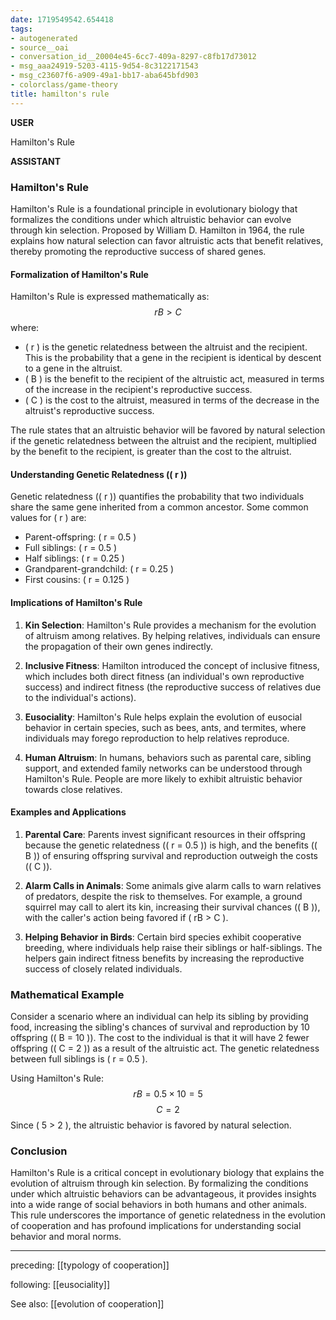 ```yaml
---
date: 1719549542.654418
tags:
- autogenerated
- source__oai
- conversation_id__20004e45-6cc7-409a-8297-c8fb17d73012
- msg_aaa24919-5203-4115-9d54-8c3122171543
- msg_c23607f6-a909-49a1-bb17-aba645bfd903
- colorclass/game-theory
title: hamilton's rule
---
```


**USER**

Hamilton's Rule


**ASSISTANT**

### Hamilton's Rule

Hamilton's Rule is a foundational principle in evolutionary biology that formalizes the conditions under which altruistic behavior can evolve through kin selection. Proposed by William D. Hamilton in 1964, the rule explains how natural selection can favor altruistic acts that benefit relatives, thereby promoting the reproductive success of shared genes.

#### Formalization of Hamilton's Rule

Hamilton's Rule is expressed mathematically as:
$$
rB > C
$$
where:
- \( r \) is the genetic relatedness between the altruist and the recipient. This is the probability that a gene in the recipient is identical by descent to a gene in the altruist.
- \( B \) is the benefit to the recipient of the altruistic act, measured in terms of the increase in the recipient's reproductive success.
- \( C \) is the cost to the altruist, measured in terms of the decrease in the altruist's reproductive success.

The rule states that an altruistic behavior will be favored by natural selection if the genetic relatedness between the altruist and the recipient, multiplied by the benefit to the recipient, is greater than the cost to the altruist.

#### Understanding Genetic Relatedness (\( r \))

Genetic relatedness (\( r \)) quantifies the probability that two individuals share the same gene inherited from a common ancestor. Some common values for \( r \) are:
- Parent-offspring: \( r = 0.5 \)
- Full siblings: \( r = 0.5 \)
- Half siblings: \( r = 0.25 \)
- Grandparent-grandchild: \( r = 0.25 \)
- First cousins: \( r = 0.125 \)

#### Implications of Hamilton's Rule

1. **Kin Selection**: Hamilton's Rule provides a mechanism for the evolution of altruism among relatives. By helping relatives, individuals can ensure the propagation of their own genes indirectly.

2. **Inclusive Fitness**: Hamilton introduced the concept of inclusive fitness, which includes both direct fitness (an individual's own reproductive success) and indirect fitness (the reproductive success of relatives due to the individual's actions).

3. **Eusociality**: Hamilton's Rule helps explain the evolution of eusocial behavior in certain species, such as bees, ants, and termites, where individuals may forego reproduction to help relatives reproduce.

4. **Human Altruism**: In humans, behaviors such as parental care, sibling support, and extended family networks can be understood through Hamilton's Rule. People are more likely to exhibit altruistic behavior towards close relatives.

#### Examples and Applications

1. **Parental Care**: Parents invest significant resources in their offspring because the genetic relatedness (\( r = 0.5 \)) is high, and the benefits (\( B \)) of ensuring offspring survival and reproduction outweigh the costs (\( C \)).

2. **Alarm Calls in Animals**: Some animals give alarm calls to warn relatives of predators, despite the risk to themselves. For example, a ground squirrel may call to alert its kin, increasing their survival chances (\( B \)), with the caller's action being favored if \( rB > C \).

3. **Helping Behavior in Birds**: Certain bird species exhibit cooperative breeding, where individuals help raise their siblings or half-siblings. The helpers gain indirect fitness benefits by increasing the reproductive success of closely related individuals.

### Mathematical Example

Consider a scenario where an individual can help its sibling by providing food, increasing the sibling's chances of survival and reproduction by 10 offspring (\( B = 10 \)). The cost to the individual is that it will have 2 fewer offspring (\( C = 2 \)) as a result of the altruistic act. The genetic relatedness between full siblings is \( r = 0.5 \).

Using Hamilton's Rule:
$$
rB = 0.5 \times 10 = 5
$$
$$
C = 2
$$
Since \( 5 > 2 \), the altruistic behavior is favored by natural selection.

### Conclusion

Hamilton's Rule is a critical concept in evolutionary biology that explains the evolution of altruism through kin selection. By formalizing the conditions under which altruistic behaviors can be advantageous, it provides insights into a wide range of social behaviors in both humans and other animals. This rule underscores the importance of genetic relatedness in the evolution of cooperation and has profound implications for understanding social behavior and moral norms.


---

preceding: [[typology of cooperation]]  


following: [[eusociality]]

See also: [[evolution of cooperation]]